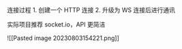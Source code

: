连接过程
	1. 创建一个 HTTP 连接
	2. 升级为 WS 连接后进行通讯 

实际项目推荐 socket.io，API 更简洁

![[Pasted image 20230803154221.png]]